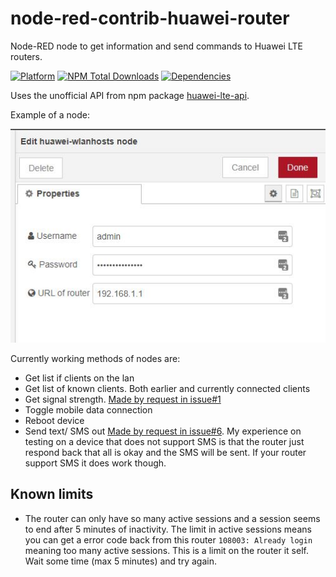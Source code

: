 # node-red-contrib-huawei-router
Node-RED node to get information and send commands to Huawei LTE routers.

[![Platform](https://img.shields.io/badge/platform-Node--RED-red.svg)](https://nodered.org)
[![NPM Total Downloads](https://img.shields.io/npm/dt/node-red-contrib-huawei-router.svg)](https://www.npmjs.com/package/node-red-contrib-huawei-router)
[![Dependencies](https://img.shields.io/librariesio/release/npm/node-red-contrib-huawei-router.svg)](https://libraries.io/github/zinen/node-red-contrib-huawei-router)

Uses the unofficial API from npm package [huawei-lte-api](https://www.npmjs.com/package/huawei-lte-api).

Example of a node:

![Example of a node](./img/wlanhosts-node.jpg)

Currently working methods of nodes are:
 - Get list if clients on the lan
 - Get list of known clients. Both earlier and currently connected clients
 - Get signal strength. [Made by request in issue#1](https://github.com/zinen/node-red-contrib-huawei-router/issues/1)
 - Toggle mobile data connection
 - Reboot device
 - Send text/ SMS out [Made by request in issue#6](https://github.com/zinen/node-red-contrib-huawei-router/issues/6). My experience on testing on a device that does not support SMS is that the router just respond back that all is okay and the SMS will be sent. If your router support SMS it does work though.

## Known limits
 - The router can only have so many active sessions and a session seems to end after 5 minutes of inactivity. The limit in active sessions means you can get a error code back from this router `108003: Already login` meaning too many active sessions. This is a limit on the router it self. Wait some time (max 5 minutes) and try again.

